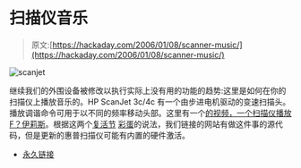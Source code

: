 # 扫描仪音乐

> 原文:[https://hackaday.com/2006/01/08/scanner-music/](https://hackaday.com/2006/01/08/scanner-music/)

![scanjet](../Images/007a375d06f860eea4fa6bf8c7c0cffb.png)

继续我们的外围设备被修改以执行实际上没有用的功能的趋势:这里是如何在你的扫描仪上播放音乐的。HP ScanJet 3c/4c 有一个由步进电机驱动的变速扫描头。播放调谐命令可用于以不同的频率移动头部。这里有一个[的视频，一个扫描仪播放 F？伊莉斯](http://www.ganjatron.net.nyud.net:8090/misc/scanjet/scanjet-elise2.mpg)。根据这两个[复活节](http://www.eggheaven2000.com/detailed/718.html) [彩蛋](http://www.eggheaven2000.com/detailed/739.html)的说法，我们链接的网站有做这件事的源代码，但是更新的惠普扫描仪可能有内置的硬件激活。

*   [永久链接](http://www.ganjatron.net/misc/scanjet/scanjet.html)